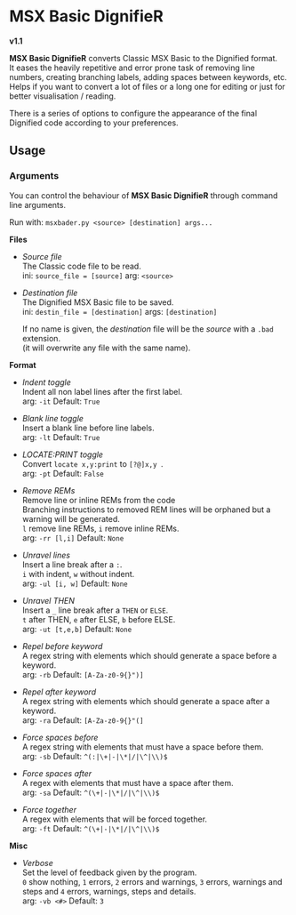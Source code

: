 # MSX Basic DignifieR  
**v1.1**  
  
**MSX Basic DignifieR** converts Classic MSX Basic to the Dignified format.  
It eases the heavily repetitive and error prone task of removing line numbers, creating branching labels, adding spaces between keywords, etc.  
Helps if you want to convert a lot of files or a long one for editing or just for better visualisation / reading.  
  
There is a series of options to configure the appearance of the final Dignified code according to your preferences.  
  
## Usage  
### Arguments  
  
You can control the behaviour of **MSX Basic DignifieR** through command line arguments.  
  
Run with: `msxbader.py <source> [destination] args...`  
  
**Files**  
- *Source file*  
The Classic code file to be read.  
ini: `source_file = [source]` arg: `<source>`  
  
- *Destination file*  
The Dignified MSX Basic file to be saved.  
ini: `destin_file = [destination]` args: `[destination]`  
  
	If no name is given, the *destination* file will be the *source* with a `.bad` extension.  
	(it will overwrite any file with the same name).  
  
**Format**  
- *Indent toggle*  
Indent all non label lines after the first label.  
arg: `-it` Default: `True`  
  
- *Blank line toggle*  
Insert a blank line before line labels.  
arg: `-lt` Default: `True`  
  
- *LOCATE:PRINT toggle*  
Convert `locate x,y:print` to `[?@]x,y `.  
arg: `-pt` Default: `False`  
  
- *Remove REMs*  
Remove line or inline REMs from the code  
Branching instructions to removed REM lines will be orphaned but a warning will be generated.  
`l` remove line REMs, `i` remove inline REMs.  
arg: `-rr [l,i]` Default: `None`  
  
- *Unravel lines*  
Insert a line break after a `:`.  
`i` with indent, `w` without indent.  
arg: `-ul [i, w]` Default: `None`  
  
- *Unravel THEN*  
Insert a `_` line break after a `THEN` or `ELSE`.  
`t` after THEN, `e` after ELSE, `b` before ELSE.  
arg: `-ut [t,e,b]` Default: `None`  
  
- *Repel before keyword*  
A regex string with elements which should generate a space before a keyword.  
arg: `-rb` Default: `[A-Za-z0-9{}")]`  
  
- *Repel after keyword*  
A regex string with elements which should generate a space after a keyword.  
arg: `-ra` Default: `[A-Za-z0-9{}"(]`  
  
- *Force spaces before*  
A regex string with elements that must have a space before them.  
arg: `-sb` Default: `^(:|\+|-|\*|/|\^|\\)$`  
  
- *Force spaces after*  
A regex with elements that must have a space after them.  
arg: `-sa` Default: `^(\+|-|\*|/|\^|\\)$`  
  
- *Force together*  
A regex with elements that will be forced together.  
arg: `-ft` Default: `^(\+|-|\*|/|\^|\\)$`  
  
**Misc**  
- *Verbose*  
Set the level of feedback given by the program.  
`0` show nothing, `1` errors, `2` errors and warnings, `3` errors, warnings and steps and `4` errors, warnings, steps and details.  
arg: `-vb <#>`  Default: `3`  
